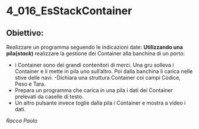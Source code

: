 # 4_016_EsStackContainer
## Obiettivo: 
Realizzare un programma seguendo le indicazioni date:
**Utilizzando una pila(*stack*)** realizzare la gestione dei Container alla banchina di un porto:
- i Container sono dei grandi contenitori di merci. Una gru solleva i Container e li mette in pila uno
sull’altro. Poi dalla banchina li carica nelle stive delle navi. 
-Dichiara una struttura Container coi campi Codice, Peso e Tara.
- Prepara un programma che carica in una pila i dati dei Container prelevati da caselle di testo.
- Un altro pulsante invece toglie dalla pila i Container e mostra a video i dati.

*Racca Paolo*